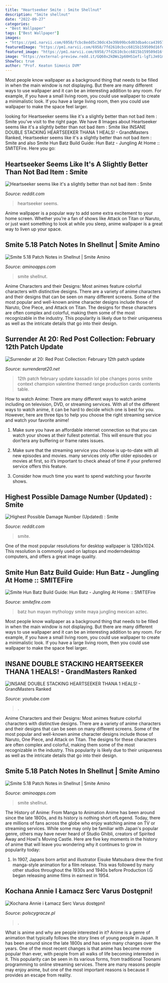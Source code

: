 ```yaml
---
title: "Heartseeker Smite : Smite Shellnut"
description: "Smite shellnut"
date: "2022-09-27"
categories:
- "Best Wallpaper"
tags: ["Best Wallpaper"]
images:
- "https://pm1.narvii.com/6958/fcbc8edd5c30dc43e39b99bc6d03dba4cca43957r1-1024-512v2_hq.jpg"
featuredImage: "https://pm1.narvii.com/6958/7fd2610cbcc6815b159509d16fd991c698ba6291r1-1024-512v2_hq.jpg"
featured_image: "https://pm1.narvii.com/6958/7fd2610cbcc6815b159509d16fd991c698ba6291r1-1024-512v2_hq.jpg"
image: "https://external-preview.redd.it/GQ60x2kDWs2p60HS1efi-lgTiJm91mImI77vl_DfSes.jpg?auto=webp&amp;s=aecf110e633908f93cb7b4f41b5f02742071de0d"
ShowToc: true
author: "Prof. Keaton Simonis DVM"
---
```



Most people know wallpaper as a background thing that needs to be filled in when the main window is not displaying. But there are many different ways to use wallpaper and it can be an interesting addition to any room. For example, if you have a small living room, you could use wallpaper to create a minimalistic look. If you have a large living room, then you could use wallpaper to make the space feel larger.

	

		
looking for Heartseeker seems like it&#039;s a slightly better than not bad item : Smite you've visit to the right page. We have 8 Images about Heartseeker seems like it&#039;s a slightly better than not bad item : Smite like INSANE DOUBLE STACKING HEARTSEEKER THANA 1 HEALS! - GrandMasters Ranked, Heartseeker seems like it&#039;s a slightly better than not bad item : Smite and also Smite Hun Batz Build Guide: Hun Batz - Jungling At Home :: SMITEFire. Here you go:
		
    
## Heartseeker Seems Like It&#039;s A Slightly Better Than Not Bad Item : Smite

<img loading=lazy src="https://preview.redd.it/821pxfbb7un31.png?width=640&amp;crop=smart&amp;auto=webp&amp;s=43aad1af59fb17e294d05278c93aff02da82cd9e" onerror="this.onerror=null;this.src='https://tse4.mm.bing.net/th?id=OIP.1g_jc91qRgo0e0GhDMwC2AHaIn&amp;pid=15.1';" alt="Heartseeker seems like it&#039;s a slightly better than not bad item : Smite">

_Source: reddit.com_

>heartseeker seems. 

	

Anime wallpaper is a popular way to add some extra excitement to your home screen. Whether you’re a fan of shows like Attack on Titan or Naruto, or just want something to look at while you sleep, anime wallpaper is a great way to liven up your space.

    
## Smite 5.18 Patch Notes In Shellnut | Smite Amino

<img loading=lazy src="https://pm1.narvii.com/6958/7fd2610cbcc6815b159509d16fd991c698ba6291r1-1024-512v2_hq.jpg" onerror="this.onerror=null;this.src='https://tse4.mm.bing.net/th?id=OIP.cJo68abHDtFqrSJUekKiYgHaDt&amp;pid=15.1';" alt="Smite 5.18 Patch Notes in Shellnut | Smite Amino">

_Source: aminoapps.com_

>smite shellnut. 

	

Anime Characters and their Designs: Most animes feature colorful characters with distinctive designs.
There are a variety of anime characters and their designs that can be seen on many different screens. Some of the most popular and well-known anime character designs include those of Naruto, One Piece, and Attack on Titan. The designs for these characters are often complex and colorful, making them some of the most recognizable in the industry. This popularity is likely due to their uniqueness as well as the intricate details that go into their design.

    
## Surrender At 20: Red Post Collection: February 12th Patch Update

<img loading=lazy src="http://1.bp.blogspot.com/-weWtNaz61XY/VN7sjXRhEnI/AAAAAAAAkBQ/DmEigimU2Ko/s1600/xcxzczczxczxczczxczxcxzc.jpg" onerror="this.onerror=null;this.src='https://tse2.mm.bing.net/th?id=OIP.Q17fQG8sf0hREHldmd1HCAHaCd&amp;pid=15.1';" alt="Surrender at 20: Red Post Collection: February 12th patch update">

_Source: surrenderat20.net_

>12th patch february update kassadin lol pbe changes poros smite context champion valentine themed range production cards contents table. 

	

How to watch Anime: There are many different ways to watch anime including on television, DVD, or streaming services.
With all of the different ways to watch anime, it can be hard to decide which one is best for you. However, here are three tips to help you choose the right streaming service and watch your favorite anime!
1. Make sure you have an affordable internet connection so that you can watch your shows at their fullest potential. This will ensure that you don’tera any buffering or frame rates issues.

2. Make sure that the streaming service you choose is up-to-date with all new episodes and movies. many services only offer older episodes or movies at first, so it’s important to check ahead of time if your preferred service offers this feature.

3. Consider how much time you want to spend watching your favorite shows.

    
## Highest Possible Damage Number (Updated) : Smite

<img loading=lazy src="https://external-preview.redd.it/GQ60x2kDWs2p60HS1efi-lgTiJm91mImI77vl_DfSes.jpg?auto=webp&amp;s=aecf110e633908f93cb7b4f41b5f02742071de0d" onerror="this.onerror=null;this.src='https://tse3.mm.bing.net/th?id=OIP.NLWHdpAkgoKQA3uCUVqGsQHaEL&amp;pid=15.1';" alt="Highest Possible Damage Number (Updated) : Smite">

_Source: reddit.com_

>smite. 

	

One of the most popular resolutions for desktop wallpaper is 1280x1024. This resolution is commonly used on laptops and moderndesktop computers, and offers a great image quality.

    
## Smite Hun Batz Build Guide: Hun Batz - Jungling At Home :: SMITEFire

<img loading=lazy src="http://a1.s6img.com/cdn/0017/p/5962713_8262985_b.jpg" onerror="this.onerror=null;this.src='https://tse2.mm.bing.net/th?id=OIP.KfYR6cavMG1XjcKnNTEZ3gAAAA&amp;pid=15.1';" alt="Smite Hun Batz Build Guide: Hun Batz - Jungling At Home :: SMITEFire">

_Source: smitefire.com_

>batz hun mayan mythology smite maya jungling mexican aztec. 

	

Most people know wallpaper as a background thing that needs to be filled in when the main window is not displaying. But there are many different ways to use wallpaper and it can be an interesting addition to any room. For example, if you have a small living room, you could use wallpaper to create a minimalistic look. If you have a large living room, then you could use wallpaper to make the space feel larger.

    
## INSANE DOUBLE STACKING HEARTSEEKER THANA 1 HEALS! - GrandMasters Ranked

<img loading=lazy src="https://i.ytimg.com/vi/lTkMRmZv7kg/maxresdefault.jpg" onerror="this.onerror=null;this.src='https://tse1.mm.bing.net/th?id=OIP.e0F9AglqH3YaoU1m-XRaXQHaEK&amp;pid=15.1';" alt="INSANE DOUBLE STACKING HEARTSEEKER THANA 1 HEALS! - GrandMasters Ranked">

_Source: youtube.com_

>. 

	

Anime Characters and their Designs: Most animes feature colorful characters with distinctive designs.
There are a variety of anime characters and their designs that can be seen on many different screens. Some of the most popular and well-known anime character designs include those of Naruto, One Piece, and Attack on Titan. The designs for these characters are often complex and colorful, making them some of the most recognizable in the industry. This popularity is likely due to their uniqueness as well as the intricate details that go into their design.

    
## Smite 5.18 Patch Notes In Shellnut | Smite Amino

<img loading=lazy src="https://pm1.narvii.com/6958/fcbc8edd5c30dc43e39b99bc6d03dba4cca43957r1-1024-512v2_hq.jpg" onerror="this.onerror=null;this.src='https://tse1.mm.bing.net/th?id=OIP.UtnddsO5KMtJwG6yBDBC8wHaDt&amp;pid=15.1';" alt="Smite 5.18 Patch Notes in Shellnut | Smite Amino">

_Source: aminoapps.com_

>smite shellnut. 

	

The History of Anime: From Manga to Animation
Anime has been around since the late 1800s, and its history is nothing short ofLegend. Today, there are millions of fans across the globe who enjoy watching anime on TV or streaming services. While some may only be familiar with Japan's popular genre, others may have never heard of Studio Ghibli, creators of Spirited Away and Howl's Moving Castle. Here are five key moments in the history of anime that will leave you wondering why it continues to grow in popularity today:
1) In 1907, Japans born artist and illustrator Eisuke Matsubara drew the first manga-style animation for a film release. This was followed by many other studios throughout the 1930s and 1940s before Production I.G began releasing anime films in earnest in 1954.

    
## Kochana Annie I Łamacz Serc Varus Dostępni!

<img loading=lazy src="https://2.bp.blogspot.com/-lrUnVqcUcEQ/VNggvCxN0bI/AAAAAAAAjoQ/7Maikvnb0l0/s1600/var1.jpg" onerror="this.onerror=null;this.src='https://tse4.mm.bing.net/th?id=OIP.aH3ueELjHd-3dZMPVZuOLAHaCi&amp;pid=15.1';" alt="Kochana Annie i Łamacz Serc Varus dostępni!">

_Source: polscygracze.pl_

>. 

	

What is anime and why are people interested in it?
Anime is a genre of animation that typically follows the story lines of young people in Japan. It has been around since the late 1800s and has seen many changes over the years. One of the most recent changes is that anime has become more popular than ever, with people from all walks of life becoming interested in it. This popularity can be seen in its various forms, from traditional Toonami programming to online streaming services. There are many reasons people may enjoy anime, but one of the most important reasons is because it provides an escape from reality.

